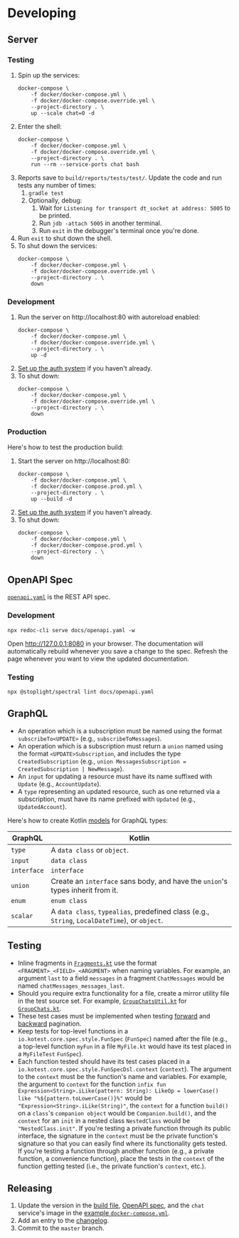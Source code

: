 # Developing

## Server

### Testing

1. Spin up the services:
    ```
    docker-compose \
        -f docker/docker-compose.yml \
        -f docker/docker-compose.override.yml \
        --project-directory . \
        up --scale chat=0 -d
    ```
1. Enter the shell:
    ```
    docker-compose \
        -f docker/docker-compose.yml \
        -f docker/docker-compose.override.yml \
        --project-directory . \
        run --rm --service-ports chat bash
    ```
1. Reports save to `build/reports/tests/test/`. Update the code and run tests any number of times: 
    1. `gradle test`
    1. Optionally, debug:
        1. Wait for `Listening for transport dt_socket at address: 5005` to be printed.
        1. Run `jdb -attach 5005` in another terminal.
        1. Run `exit` in the debugger's terminal once you're done. 
1. Run `exit` to shut down the shell.
1. To shut down the services:
    ```
    docker-compose \
        -f docker/docker-compose.yml \
        -f docker/docker-compose.override.yml \
        --project-directory . \
        down
    ```

### Development

1. Run the server on http://localhost:80 with autoreload enabled:
    ```
    docker-compose \
        -f docker/docker-compose.yml \
        -f docker/docker-compose.override.yml \
        --project-directory . \
        up -d
    ```
1. [Set up the auth system](auth_setup.md) if you haven't already.
1. To shut down:
    ```
    docker-compose \
        -f docker/docker-compose.yml \
        -f docker/docker-compose.override.yml \
        --project-directory . \
        down
    ```

### Production

Here's how to test the production build:
1. Start the server on http://localhost:80:
    ```
    docker-compose \
        -f docker/docker-compose.yml \
        -f docker/docker-compose.prod.yml \
        --project-directory . \
        up --build -d
    ```
1. [Set up the auth system](auth_setup.md) if you haven't already.
1. To shut down:
    ```
    docker-compose \
        -f docker/docker-compose.yml \
        -f docker/docker-compose.prod.yml \
        --project-directory . \
        down
    ```

## OpenAPI Spec

[`openapi.yaml`](openapi.yaml) is the REST API spec.

### Development

```
npx redoc-cli serve docs/openapi.yaml -w
```

Open http://127.0.0.1:8080 in your browser. The documentation will automatically rebuild whenever you save a change to the spec. Refresh the page whenever you want to view the updated documentation.

### Testing

```
npx @stoplight/spectral lint docs/openapi.yaml
```

## GraphQL

- An operation which is a subscription must be named using the format `subscribeTo<UPDATE>` (e.g., `subscribeToMessages`).
- An operation which is a subscription must return a `union` named using the format `<UPDATE>Subscription`, and includes the type `CreatedSubscription` (e.g., `union MessagesSubscription = CreatedSubscription | NewMessage`).
- An `input` for updating a resource must have its name suffixed with `Update` (e.g., `AccountUpdate`).
- A `type` representing an updated resource, such as one returned via a subscription, must have its name prefixed with `Updated` (e.g., `UpdatedAccount`).

Here's how to create Kotlin [models](../src/main/kotlin/graphql/routing/Models.kt) for GraphQL types:

|GraphQL|Kotlin|
|---|---|
|`type`|A `data class` or `object`.|
|`input`|`data class`|
|`interface`|`interface`|
|`union`|Create an `interface` sans body, and have the `union`'s types inherit from it.|
|`enum`|`enum class`|
|`scalar`|A `data class`, `typealias`, predefined class (e.g., `String`, `LocalDateTime`), or `object`.|

## Testing

- Inline fragments in [`Fragments.kt`](../src/test/kotlin/graphql/operations/Fragments.kt) use the format `<FRAGMENT>_<FIELD>_<ARGUMENT>` when naming variables. For example, an argument `last` to a field `messages` in a fragment `ChatMessages` would be named `chatMessages_messages_last`.
- Should you require extra functionality for a file, create a mirror utility file in the test source set. For example, [`GroupChatsUtil.kt`](../src/test/kotlin/db/tables/GroupChatsUtil.kt) for [`GroupChats.kt`](../src/main/kotlin/db/tables/GroupChats.kt).
- These test cases must be implemented when testing [forward](ForwardPaginationTest.kt) and [backward](BackwardPaginationTest.kt) pagination.
- Keep tests for top-level functions in a `io.kotest.core.spec.style.FunSpec` (`FunSpec`) named after the file (e.g., a top-level function `myFun` in a file `MyFile.kt` would have its test placed in a `MyFileTest` `FunSpec`).
- Each function tested should have its test cases placed in a `io.kotest.core.spec.style.FunSpecDsl.context` (`context`). The argument to the `context` must be the function's name and variables. For example, the argument to `context` for the function `infix fun Expression<String>.iLike(pattern: String): LikeOp = lowerCase() like "%${pattern.toLowerCase()}%"` would be `"Expression<String>.iLike(String)"`, the `context` for a function `build()` on a `class`'s `companion object` would be `Companion.build()`, and the `context` for an `init` in a nested class `NestedClass` would be `"NestedClass.init"`. If you're testing a private function through its public interface, the signature in the `context` must be the private function's signature so that you can easily find where its functionality gets tested. If you're testing a function through another function (e.g., a private function, a convenience function), place the tests in the `context` of the function getting tested (i.e., the private function's `context`, etc.).

## Releasing

1. Update the version in the [build file](../build.gradle.kts), [OpenAPI spec](openapi.yaml), and the `chat` service's image in the [example `docker-compose.yml`](docker-compose.yml).
1. Add an entry to the [changelog](CHANGELOG.md).
1. Commit to the `master` branch.